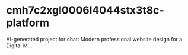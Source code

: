 # cmh7c2xgl0006l4044stx3t8c-platform
AI-generated project for chat: Modern professional website design for a Digital M...
